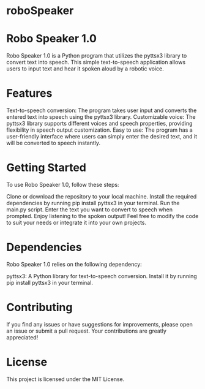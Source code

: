 # roboSpeaker
# Robo Speaker 1.0
Robo Speaker 1.0 is a Python program that utilizes the pyttsx3 library to convert text into speech. This simple text-to-speech application allows users to input text and hear it spoken aloud by a robotic voice.

# Features
Text-to-speech conversion: The program takes user input and converts the entered text into speech using the pyttsx3 library.
Customizable voice: The pyttsx3 library supports different voices and speech properties, providing flexibility in speech output customization.
Easy to use: The program has a user-friendly interface where users can simply enter the desired text, and it will be converted to speech instantly.
# Getting Started
To use Robo Speaker 1.0, follow these steps:

Clone or download the repository to your local machine.
Install the required dependencies by running pip install pyttsx3 in your terminal.
Run the main.py script.
Enter the text you want to convert to speech when prompted.
Enjoy listening to the spoken output!
Feel free to modify the code to suit your needs or integrate it into your own projects.

# Dependencies
Robo Speaker 1.0 relies on the following dependency:

pyttsx3: A Python library for text-to-speech conversion. Install it by running pip install pyttsx3 in your terminal.
# Contributing
If you find any issues or have suggestions for improvements, please open an issue or submit a pull request. Your contributions are greatly appreciated!

# License
This project is licensed under the MIT License.
